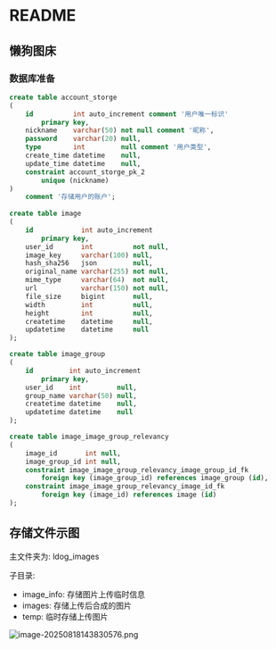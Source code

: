# README
## 懒狗图床

### 数据库准备

~~~sql
create table account_storge
(
    id          int auto_increment comment '用户唯一标识'
        primary key,
    nickname    varchar(50) not null comment '昵称',
    password    varchar(20) null,
    type        int         null comment '用户类型',
    create_time datetime    null,
    update_time datetime    null,
    constraint account_storge_pk_2
        unique (nickname)
)
    comment '存储用户的账户';
    
create table image
(
    id            int auto_increment
        primary key,
    user_id       int          not null,
    image_key     varchar(100) null,
    hash_sha256   json         null,
    original_name varchar(255) not null,
    mime_type     varchar(64)  not null,
    url           varchar(150) not null,
    file_size     bigint       null,
    width         int          null,
    height        int          null,
    createtime    datetime     null,
    updatetime    datetime     null
);

create table image_group
(
    id         int auto_increment
        primary key,
    user_id    int         null,
    group_name varchar(50) null,
    createtime datetime    null,
    updatetime datetime    null
);

create table image_image_group_relevancy
(
    image_id       int null,
    image_group_id int null,
    constraint image_image_group_relevancy_image_group_id_fk
        foreign key (image_group_id) references image_group (id),
    constraint image_image_group_relevancy_image_id_fk
        foreign key (image_id) references image (id)
);
~~~

## 存储文件示图

主文件夹为: ldog_images

子目录:

- image_info: 存储图片上传临时信息
- images: 存储上传后合成的图片
- temp: 临时存储上传图片

![image-20250818143830576.png](https://www.ddcat.club/picture/async?image_key=M0OB870s645JzJ5l9857j4S79x7uHEn9HG8cdSGkJ6O7%7BJ4a2tSy0xQ2ax20U47h)
